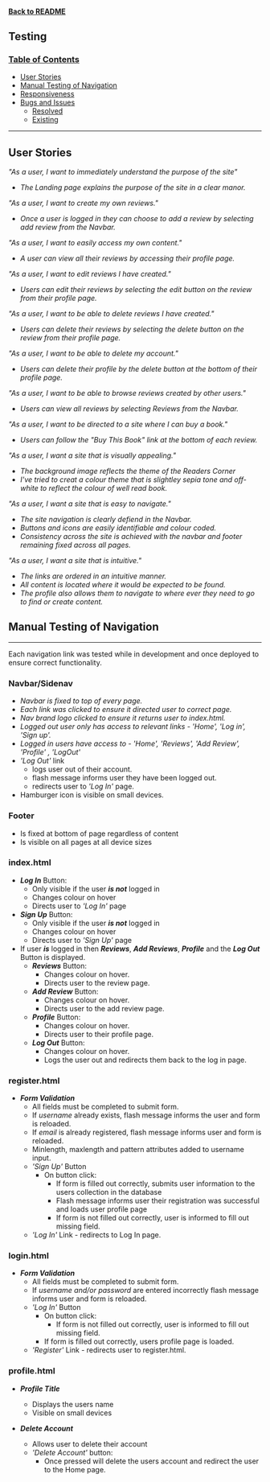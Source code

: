 #### [Back to README](README.md)

## **Testing**
### [**Table of Contents**](#table-of-contents)

- [User Stories](#user-stories)
- [Manual Testing of Navigation](#manual-testing-of-navigation)
- [Responsiveness](#responsiveness)
- [Bugs and Issues](#bugs-and-issues)
    - [Resolved](#resolved)
    - [Existing](#existing)

---

## **User Stories**

*"As a user, I want to immediately understand the purpose of the site"*
- *The Landing page explains the purpose of the site in a clear manor.*

*"As a user, I want to create my own reviews."*
- *Once a user is logged in they can choose to add a review by selecting add review from the Navbar.*

*"As a user, I want to easily access my own content."*
- *A user can view all their reviews by accessing their profile page.*

*"As a user, I want to edit reviews I have created."*
- *Users can edit their reviews by selecting the edit button on the review from their profile page.*

*"As a user, I want to be able to delete reviews I have created."*
- *Users can delete their reviews by selecting the delete button on the review from their profile page.*

*"As a user, I want to be able to delete my account."*
- *Users can delete their profile by the delete button at the bottom of their profile page.* 

*"As a user, I want to be able to browse reviews created by other users."*
- *Users can view all reviews by selecting Reviews from the Navbar.*

*"As a user, I want to be directed to a site where I can buy a book."*
- *Users can follow the "Buy This Book" link at the bottom of each review.*

*"As a user, I want a site that is visually appealing."*
- *The background image reflects the theme of the Readers Corner*
- *I've tried to creat a colour theme that is slightley sepia tone and off-white to reflect the colour of well read book.*

*"As a user, I want a site that is easy to navigate."*
- *The site navigation is clearly defiend in the Navbar.*
- *Buttons and icons are easily identifiable and colour coded.*
- *Consistency across the site is achieved with the navbar and footer remaining fixed across all pages.*

*"As a user, I want a site that is intuitive."*
- *The links are ordered in an intuitive manner.*
- *All content is located where it would be expected to be found.*
- *The profile also allows them to navigate to where ever they need to go to find or create content.*

## **Manual Testing of Navigation**
---

Each navigation link was tested while in development and once deployed 
to ensure correct functionality.

### **Navbar/Sidenav**

- *Navbar is fixed to top of every page.*
- *Each link was clicked to ensure it directed user to correct page.*
- *Nav brand logo clicked to ensure it returns user to index.html.*
- *Logged out user only has access to relevant links - 'Home', 'Log in', 'Sign up'.*
- *Logged in users have access to - 'Home', 'Reviews', 'Add Review', 'Profile' , 'LogOut'*
 - _'Log Out'_ link
    - logs user out of their account.
    - flash message informs user they have been logged out.
    - redirects user to _'Log In'_ page.
 - Hamburger icon is visible on small devices.

 ### **Footer**
- Is fixed at bottom of page regardless of content
- Is visible on all pages at all device sizes

### **index.html**
 - **_Log In_** Button:
    - Only visible if the user **_is not_** logged in
    - Changes colour on hover
    - Directs user to _'Log In'_ page
 - **_Sign Up_** Button:
    - Only visible if the user **_is not_** logged in
    - Changes colour on hover
    - Directs user to _'Sign Up'_ page
 - If user **_is_** logged in then **_Reviews_**, **_Add Reviews_**, **_Profile_** and the **_Log Out_** Button is displayed.
    - **_Reviews_** Button:
        - Changes colour on hover.
        - Directs user to the review page.
    - **_Add Review_** Button:
        - Changes colour on hover.
        - Directs user to the add review page.
    - **_Profile_** Button:
        - Changes colour on hover.
        - Directs user to their profile page.
    - **_Log Out_** Button:
        - Changes colour on hover.
        - Logs the user out and redirects them back to the log in page.

### **register.html**
- **_Form Validation_** 
    - All fields must be completed to submit form.
    - If _username_ already exists, flash message informs the user and form is reloaded.
    - If _email_ is already registered, flash message informs user and form is reloaded.
    - Minlength, maxlength and pattern attributes added to username input.
    - _'Sign Up'_ Button 
        - On button click:
            - If form is filled out correctly, submits user information to the users collection
            in the database 
            - Flash message informs user their registration was successful and loads user profile page
            - If form is not filled out correctly, user is informed to fill out missing field.
    -  _'Log In'_ Link - redirects to Log In page.

### **login.html**
- **_Form Validation_** 
    - All fields must be completed to submit form.
    - If _username and/or password_ are entered incorrectly flash message informs user and form is reloaded.
    - _'Log In'_ Button 
        - On button click:
            - If form is not filled out correctly, user is informed to fill out missing field.
         - If form is filled out correctly, users profile page is loaded.
    - _'Register'_ Link - redirects user to register.html.

### **profile.html**
- **_Profile Title_** 
    - Displays the users name
    - Visible on small devices

- **_Delete Account_** 
    - Allows user to delete their account
    - _'Delete Account'_ button:
        - Once pressed will delete the users account and redirect the user to the Home page.

